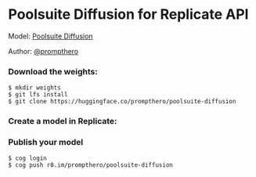 # Poolsuite Diffusion for Replicate API

Model: [Poolsuite Diffusion](https://huggingface.co/prompthero/poolsuite-diffusion) 

Author: [@prompthero](prompthero.com)


### Download the weights:
```
$ mkdir weights
$ git lfs install
$ git clone https://huggingface.co/prompthero/poolsuite-diffusion
```

### Create a model in Replicate:

### Publish your model
````
$ cog login
$ cog push r8.im/prompthero/poolsuite-diffusion 
````

